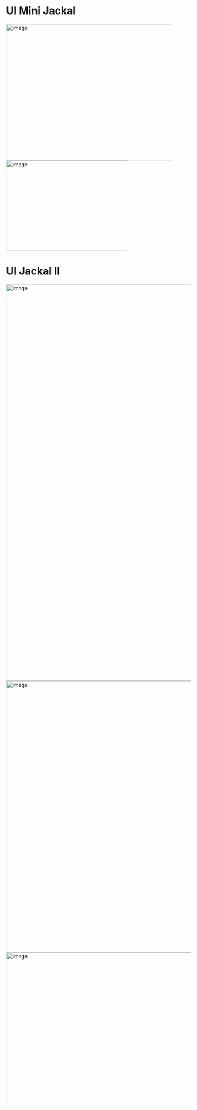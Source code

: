 # UI Mini Jackal

<img width="450" height="372" alt="image" src="https://github.com/user-attachments/assets/3a1ce32d-eb0f-45fd-a5fd-21df82723c54" />
<img width="330" height="245" alt="image" src="https://github.com/user-attachments/assets/8189d389-2d08-49d5-93a9-e4c924829cba" />

# UI Jackal II

<img width="1920" height="1080" alt="image" src="https://github.com/user-attachments/assets/d4504056-06ca-4331-8a2f-688aafc3ec91" />
<img width="1324" height="739" alt="image" src="https://github.com/user-attachments/assets/279eba21-66c8-4180-b7bc-6d6bc10bc634" />
<img width="732" height="413" alt="image" src="https://github.com/user-attachments/assets/845d27b1-c761-46c6-a3b6-fdab9a1931ea" />

